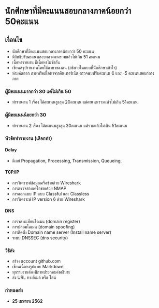 # นักศึกษาที่มีคะแนนสอบกลางภาคน้อยกว่า 50คะแนน

## เงื่อนไข
* นักศึกษาที่มีคะแนนสอบกลางภาคน้อยกว่า 50 คะแนน 
* มีสิทธิปรับคะแนนสอบกลางภาครวมแล้วไม่เกิน 51 คะแนน
* เนื้อหารายงาน มีเนื้อหาไม่ซ้ำกัน 
* เขียนสรุปรายงานโดยใช้ภาษาของตน (อธิบายในแบบที่นักศึกษาเข้าใจ)
* ห้ามคัดลอก ภาพหรือเนื้อหาจากอินเทอร์เน็ต ตรวจพบปรับคะแนน 0 และ -5 คะแนนสอบกลางภาค

### ผู้มีคะแนนมากกว่า 30 แต่ไม่เกิน 50
* ทำรายงาน 1 เรื่อง ได้คะแนนสูงสุด 20คะแนน แต่คะแนนรวมแล้วไม่เกิน 51คะแนน

### ผู้มีคะแนนน้อยกว่า 30 

* ทำรายงาน 2 เรื่อง ได้คะแนนสูงสุด 30คะแนน แต่รวมแล้วไม่เกิน 51คะแนน

### ห้วข้อทำรายงาน (เลือกทำ)

#### Delay
- ดีเลย์ Propagation, Processing, Transmission, Queueing, 

#### TCP/IP
- การวิเคราะห์ข้อมูลเครือข่ายด้วย Wireshark
- การตรวจสอบเครือข่ายด้วย NMAP
- การออกแบบ IP แบบ Classful และ Classless
- การวิเคราะห์ IP version 6 ด้วย Wireshark

#### DNS

- การจดทะเบียนโดเมน (domain register) 
- การปลอมโดเมน (domain spoofing)
- การติดตั้ง Domain name server (Install name server)
- ระบบ DNSSEC (dns security)

### วิธีส่ง
- สร้าง account github.com
- เขียนเนื้อหารูปแบบ Markdown 
- ทุกรายงานต้องมีภาพประกอบคำอธิบาย
- ส่ง URL ทางอีเมล์ หรือ ไลน์

### กำหนดส่ง 

* **25 เมษายน 2562** 


